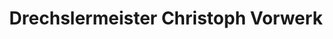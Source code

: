 ---
title: "Drechslermeister Christoph Vorwerk"
url: /deutschneudorf/drechslermeister-christoph-vorwerk-obere-haeuser/
shop: Allgemein
---